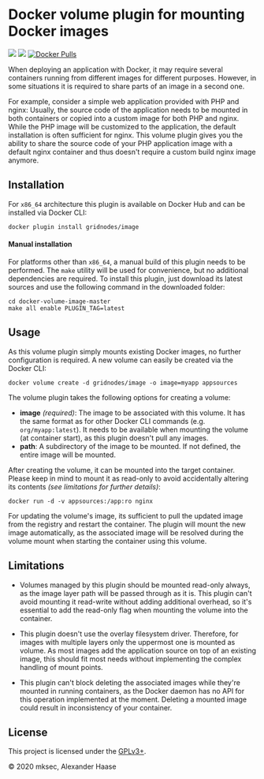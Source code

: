 # Docker volume plugin for mounting Docker images

[![](https://img.shields.io/github/issues-raw/gridnodes/docker-volume-image.svg?style=flat-square)](https://github.com/gridnodes/docker-volume-image/issues)
[![](https://img.shields.io/badge/license-GPLv3+-blue.svg?style=flat-square)](LICENSE)
[![Docker Pulls](https://img.shields.io/docker/pulls/gridnodes/image.svg?style=flat-square)](https://hub.docker.com/r/gridnodes/image)


When deploying an application with Docker, it may require several containers
running from different images for different purposes. However, in some
situations it is required to share parts of an image in a second one.

For example, consider a simple web application provided with PHP and nginx:
Usually, the source code of the application needs to be mounted in both
containers or copied into a custom image for both PHP and nginx. While the PHP
image will be customized to the application, the default installation is often
sufficient for nginx. This volume plugin gives you the ability to share the
source code of your PHP application image with a default nginx container and
thus doesn't require a custom build nginx image anymore.


## Installation

For `x86_64` architecture this plugin is available on Docker Hub and can be
installed via Docker CLI:

```
docker plugin install gridnodes/image
```

#### Manual installation

For platforms other than `x86_64`, a manual build of this plugin needs to be
performed. The `make` utility will be used for convenience, but no additional
dependencies are required. To install this plugin, just download its latest
sources and use the following command in the downloaded folder:

```
cd docker-volume-image-master
make all enable PLUGIN_TAG=latest
```


## Usage

As this volume plugin simply mounts existing Docker images, no further
configuration is required. A new volume can easily be created via the Docker
CLI:

```
docker volume create -d gridnodes/image -o image=myapp appsources
```

The volume plugin takes the following options for creating a volume:

  * __image__ *(required)*: The image to be associated with this volume. It has
    the same format as for other Docker CLI commands (e.g. `org/myapp:latest`).
    It needs to be available when mounting the volume (at container start), as
    this plugin doesn't pull any images.
  * __path__: A subdirectory of the image to be mounted. If not defined, the
    entire image will be mounted.

After creating the volume, it can be mounted into the target container. Please
keep in mind to mount it as read-only to avoid accidentally altering its
contents *(see limitations for further details)*:

```
docker run -d -v appsources:/app:ro nginx
```

For updating the volume's image, its sufficient to pull the updated image from
the registry and restart the container. The plugin will mount the new image
automatically, as the associated image will be resolved during the volume mount
when starting the container using this volume.


## Limitations

* Volumes managed by this plugin should be mounted read-only always, as the
  image layer path will be passed through as it is. This plugin can't avoid
  mounting it read-write without adding additional overhead, so it's essential
  to add the read-only flag when mounting the volume into the container.

* This plugin doesn't use the overlay filesystem driver. Therefore, for images
  with multiple layers only the uppermost one is mounted as volume. As most
  images add the application source on top of an existing image, this should fit
  most needs without implementing the complex handling of mount points.

* This plugin can't block deleting the associated images while they're mounted
  in running containers, as the Docker daemon has no API for this operation
  implemented at the moment. Deleting a mounted image could result in
  inconsistency of your container.


## License

This project is licensed under the [GPLv3+](LICENSE).

&copy; 2020 mksec, Alexander Haase
